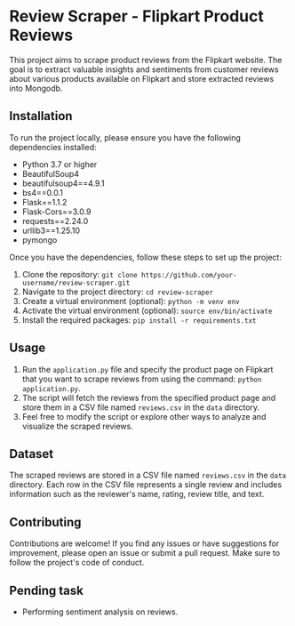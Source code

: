 # Review Scraper - Flipkart Product Reviews

This project aims to scrape product reviews from the Flipkart website. The goal is to extract valuable insights and sentiments from customer reviews about various products available on Flipkart and store extracted reviews into Mongodb.

## Installation

To run the project locally, please ensure you have the following dependencies installed:

- Python 3.7 or higher
- BeautifulSoup4
- beautifulsoup4==4.9.1
- bs4==0.0.1
- Flask==1.1.2
- Flask-Cors==3.0.9
- requests==2.24.0
- urllib3==1.25.10
- pymongo

Once you have the dependencies, follow these steps to set up the project:

1. Clone the repository: `git clone https://github.com/your-username/review-scraper.git`
2. Navigate to the project directory: `cd review-scraper`
3. Create a virtual environment (optional): `python -m venv env`
4. Activate the virtual environment (optional): `source env/bin/activate`
5. Install the required packages: `pip install -r requirements.txt`

## Usage

1. Run the `application.py` file and specify the product page on Flipkart that you want to scrape reviews from using the command: `python application.py`.
2. The script will fetch the reviews from the specified product page and store them in a CSV file named `reviews.csv` in the `data` directory.
3. Feel free to modify the script or explore other ways to analyze and visualize the scraped reviews.

## Dataset

The scraped reviews are stored in a CSV file named `reviews.csv` in the `data` directory. Each row in the CSV file represents a single review and includes information such as the reviewer's name, rating, review title, and text.

## Contributing

Contributions are welcome! If you find any issues or have suggestions for improvement, please open an issue or submit a pull request. Make sure to follow the project's code of conduct.

## Pending task
- Performing sentiment analysis on reviews.


